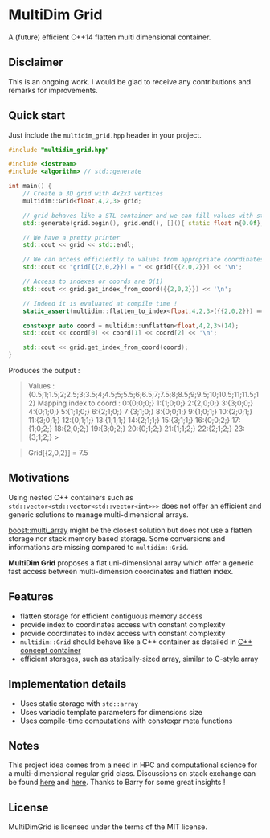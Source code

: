 # MultiDim Grid

A (future) efficient C++14 flatten multi dimensional container.  

## Disclaimer

This is an ongoing work. 
I would be glad to receive any contributions and remarks for improvements. 


## Quick start

Just include the `multidim_grid.hpp` header in your project.

```c++
#include "multidim_grid.hpp"

#include <iostream>
#include <algorithm> // std::generate

int main() {
    // Create a 3D grid with 4x2x3 vertices
    multidim::Grid<float,4,2,3> grid;

    // grid behaves like a STL container and we can fill values with std::generate
    std::generate(grid.begin(), grid.end(), [](){ static float n{0.0f}; return n+=0.5f; } );

    // We have a pretty printer
    std::cout << grid << std::endl;

    // We can access efficiently to values from appropriate coordinates
    std::cout << "grid[{{2,0,2}}] = " << grid[{{2,0,2}}] << '\n';

    // Access to indexes or coords are O(1)
    std::cout << grid.get_index_from_coord({{2,0,2}}) << '\n';

    // Indeed it is evaluated at compile time !
    static_assert(multidim::flatten_to_index<float,4,2,3>({{2,0,2}}) == 14, "Should be evaluated at compile time !");

    constexpr auto coord = multidim::unflatten<float,4,2,3>(14);
    std::cout << coord[0] << coord[1] << coord[2] << '\n';

    std::cout << grid.get_index_from_coord(coord);
}
```

Produces the output :

> Values : {0.5;1;1.5;2;2.5;3;3.5;4;4.5;5;5.5;6;6.5;7;7.5;8;8.5;9;9.5;10;10.5;11;11.5;12}
> Mapping index to coord :
> 0:{0;0;0;} 1:{1;0;0;} 2:{2;0;0;} 3:{3;0;0;} 4:{0;1;0;} 5:{1;1;0;} 6:{2;1;0;} 7:{3;1;0;} 8:{0;0;1;} 9:{1;0;1;} 10:{2;0;1;} 11:{3;0;1;} 12:{0;1;1;} 13:{1;1;1;} 14:{2;1;1;} 15:{3;1;1;} 16:{0;0;2;} 17:{1;0;2;} 18:{2;0;2;} 19:{3;0;2;} 20:{0;1;2;} 21:{1;1;2;} 22:{2;1;2;} 23:{3;1;2;} > 

> Grid[{2,0,2}] = 7.5


## Motivations

Using nested C++ containers such as `std::vector<std::vector<std::vector<int>>>` does not offer an 
efficient and generic solutions to manage multi-dimensional arrays. 

[boost::multi_array](http://www.boost.org/doc/libs/1_59_0/libs/multi_array/doc/user.html) might be the closest solution but does not use a flatten storage nor stack memory based storage. Some conversions and informations are missing compared to `multidim::Grid`.

**MultiDim Grid** proposes a flat uni-dimensional array which offer a generic fast access between multi-dimension coordinates and flatten index.  

## Features
- flatten storage for efficient contiguous memory access
- provide index to coordinates access with constant complexity
- provide coordinates to index access with  constant complexity
- `multidim::Grid` should behave like a C++ container as detailed in [C++ concept container](http://en.cppreference.com/w/cpp/concept/Container)
- efficient storages, such as statically-sized array, similar to C-style array


## Implementation details

- Uses static storage with `std::array`
- Uses variadic template parameters for dimensions size
- Uses compile-time computations with constexpr meta functions


## Notes

This project idea comes from a need in HPC and computational science for a multi-dimensional regular grid 
class. Discussions on stack exchange can be found [here](https://stackoverflow.com/questions/31449433/generic-c-multidimensional-iterators) and [here](https://codereview.stackexchange.com/questions/97260/generic-multi-dimension-grid-array-class-in-c). Thanks to Barry for some great insights !


## License

MultiDimGrid is licensed under the terms of the MIT license.
